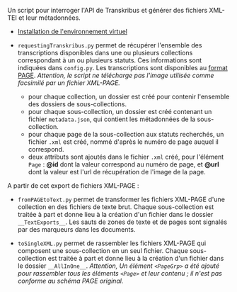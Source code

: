 Un script pour interroger l'API de Transkribus et générer des fichiers XML-TEI et leur métadonnées.  

- [Installation de l'environnement virtuel](https://github.com/alix-tz/UsingTranskribusAPI/wiki/Cr%C3%A9er-l'environnement-virtuel-pour-utiliser-le-script)  

- `requestingTranskribus.py` permet de récupérer l'ensemble des transcriptions disponibles dans une ou plusieurs collections correspondant à un ou plusieurs statuts. Ces informations sont indiquées dans `config.py`. Les transcriptions sont disponibles au [format PAGE](http://www.primaresearch.org/tools/PAGELibraries). *Attention, le script ne télécharge pas l'image utilisée comme facsimilé par un fichier XML-PAGE.* 
	- pour chaque collection, un dossier est créé pour contenir l'ensemble des dossiers de sous-collections.
	- pour chaque sous-collection, un dossier est créé contenant un fichier `metadata.json`, qui contient les métadonnées de la sous-collection.  
	- pour chaque page de la sous-collection aux statuts recherchés, un fichier `.xml` est créé, nommé d'après le numéro de page auquel il correspond.  
	- deux attributs sont ajoutés dans le fichier `.xml` créé, pour l'élément `Page` : **@id** dont la valeur correspond au numéro de page, et **@url** dont la valeur est l'url de récupération de l'image de la page. 

A partir de cet export de fichiers XML-PAGE :  
- `fromPAGEtoText.py` permet de transformer les fichiers XML-PAGE d'une collection en des fichiers de texte brut. Chaque sous-collection est traitée à part et donne lieu à la création d'un fichier dans le dossier `__TextExports__`. Les sauts de zones de texte et de pages sont signalés par des marqueurs dans les documents.  

- `toSingleXML.py` permet de rassembler les fichiers XML-PAGE qui composent une sous-collection en un seul fichier. Chaque sous-collection est traitée à part et donne lieu à la création d'un fichier dans le dossier `__AllInOne__`. *Attention, Un élément `<PageGrp>` a été ajouté pour rassembler tous les éléments `<Page>` et leur contenu ; il n'est pas conforme au schéma PAGE original.*  

